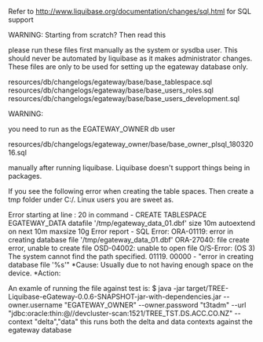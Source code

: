 Refer to http://www.liquibase.org/documentation/changes/sql.html for SQL support

WARNING: Starting from scratch? Then read this

please run these files first manually as the system or sysdba user. This 
should never be automated by liquibase as it makes administrator changes. 
These files are only to be used for setting up the egateway database only.

resources/db/changelogs/egateway/base/base_tablespace.sql
resources/db/changelogs/egateway/base/base_users_roles.sql
resources/db/changelogs/egateway/base/base_users_development.sql

WARNING:

you need to run as the EGATEWAY_OWNER db user

resources/db/changelogs/egateway_owner/base/base_owner_plsql_18032016.sql

manually after running liquibase. Liquibase doesn't support things being in packages.

If you see the following error when creating the table spaces. Then create a tmp folder under C:/. Linux users you are
sweet as.

Error starting at line : 20 in command -
CREATE TABLESPACE EGATEWAY_DATA
  datafile '/tmp/egateway_data_01.dbf'
  size 10m autoextend on next 10m maxsize 10g
Error report -
SQL Error: ORA-01119: error in creating database file '/tmp/egateway_data_01.dbf'
ORA-27040: file create error, unable to create file
OSD-04002: unable to open file
O/S-Error: (OS 3) The system cannot find the path specified.
01119. 00000 -  "error in creating database file '%s'"
*Cause:    Usually due to not having enough space on the device.
*Action:


An examle of running the file against test is:
$ java -jar target/TREE-Liquibase-eGateway-0.0.6-SNAPSHOT-jar-with-dependencies.jar --owner.username "EGATEWAY_OWNER" --owner.password "t3tadm" --url "jdbc:oracle:thin:@//devcluster-scan:1521/TREE_TST.DS.ACC.CO.NZ" --context "delta","data"
this runs both the delta and data contexts against the egateway database

